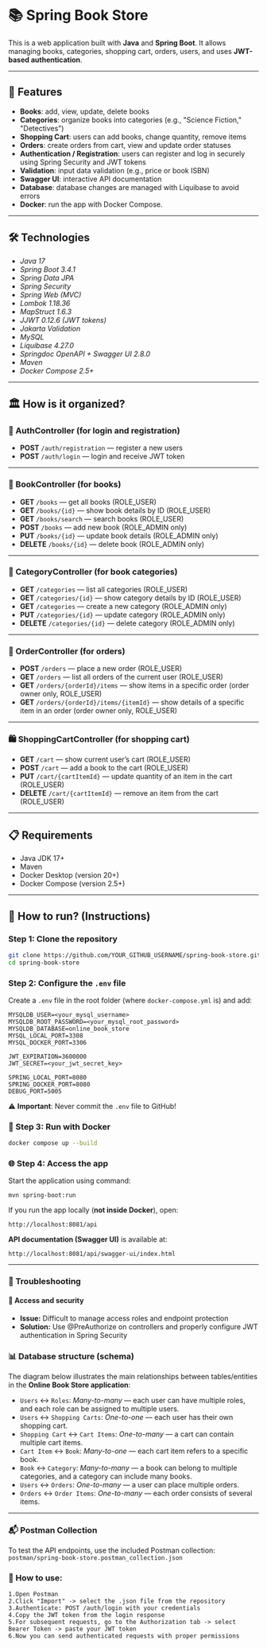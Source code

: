 # 📚 Spring Book Store

This is a web application built with **Java** and **Spring Boot**. It allows managing books, categories, shopping cart, 
orders, users, and uses **JWT-based authentication**.

---

## 🚀 Features

- **Books**: add, view, update, delete books
- **Categories**: organize books into categories (e.g., "Science Fiction," "Detectives")
- **Shopping Cart**: users can add books, change quantity, remove items
- **Orders**: create orders from cart, view and update order statuses
- **Authentication / Registration**: users can register and log in securely using Spring Security and JWT tokens
- **Validation**: input data validation (e.g., price or book ISBN)
- **Swagger UI**: interactive API documentation
- **Database**: database changes are managed with Liquibase to avoid errors
- **Docker**: run the app with Docker Compose.

---

## 🛠️ Technologies

- *Java 17*
- *Spring Boot 3.4.1*
- *Spring Data JPA* 
- *Spring Security*
- *Spring Web (MVC)*
- *Lombok 1.18.36*
- *MapStruct 1.6.3*
- *JJWT 0.12.6 (JWT tokens)*
- *Jakarta Validation*
- *MySQL*
- *Liquibase 4.27.0*
- *Springdoc OpenAPI + Swagger UI 2.8.0*
- *Maven*
- *Docker Compose 2.5+*

---

## 🏛️ How is it organized?

### 👤 AuthController (for login and registration)

- **POST** `/auth/registration` — register a new users
- **POST** `/auth/login` — login and receive JWT token

---

### 📖 BookController (for books)

- **GET** `/books` — get all books (ROLE_USER)
- **GET** `/books/{id}` — show book details by ID (ROLE_USER)
- **GET** `/books/search` — search books (ROLE_USER)
- **POST** `/books` — add new book (ROLE_ADMIN only)
- **PUT** `/books/{id}` — update book details (ROLE_ADMIN only)
- **DELETE** `/books/{id}` — delete book (ROLE_ADMIN only)

---

### 📂 CategoryController (for book categories)

- **GET** `/categories` — list all categories (ROLE_USER)
- **GET** `/categories/{id}` — show category details by ID (ROLE_USER)
- **GET** `/categories` — create a new category (ROLE_ADMIN only)
- **PUT** `/categories/{id}` — update category (ROLE_ADMIN only)
- **DELETE** `/categories/{id}` — delete category (ROLE_ADMIN only)

---

### 🛒 OrderController (for orders)

- **POST** `/orders` — place a new order (ROLE_USER)
- **GET** `/orders` — list all orders of the current user (ROLE_USER)
- **GET** `/orders/{orderId}/items` — show items in a specific order (order owner only, ROLE_USER)
- **GET** `/orders/{orderId}/items/{itemId}` — show details of a specific item in an order (order owner only, ROLE_USER)

---

### 🛍️ ShoppingCartController (for shopping cart)

- **GET** `/cart` — show current user’s cart (ROLE_USER)
- **POST** `/cart` — add a book to the cart (ROLE_USER)
- **PUT** `/cart/{cartItemId}` — update quantity of an item in the cart (ROLE_USER)
- **DELETE** `/cart/{cartItemId}` — remove an item from the cart (ROLE_USER)

---

## 📋 Requirements
- Java JDK 17+
- Maven
- Docker Desktop (version 20+)
- Docker Compose (version 2.5+)

---

## 📝 How to run? (Instructions)

### Step 1: Clone the repository 

```bash
git clone https://github.com/YOUR_GITHUB_USERNAME/spring-book-store.git
cd spring-book-store
```

### Step 2: Configure the `.env` file
Create a `.env` file in the root folder (where `docker-compose.yml` is) and add:

```env
MYSQLDB_USER=<your_mysql_username>
MYSQLDB_ROOT_PASSWORD=<your_mysql_root_password>
MYSQLDB_DATABASE=online_book_store
MYSQL_LOCAL_PORT=3308
MYSQL_DOCKER_PORT=3306

JWT_EXPIRATION=3600000
JWT_SECRET=<your_jwt_secret_key>

SPRING_LOCAL_PORT=8080
SPRING_DOCKER_PORT=8080
DEBUG_PORT=5005
```
⚠️ **Important**: Never commit the `.env` file to GitHub!

### 🐳 Step 3: Run with Docker
```bash
docker compose up --build
```

### 🌐 Step 4: Access the app

Start the application using command:

```
mvn spring-boot:run
```

If you run the app locally (**not inside Docker**), open:
```
http://localhost:8081/api
```

**API documentation (Swagger UI)** is available at:
```
http://localhost:8081/api/swagger-ui/index.html
```

---

### 🚧 Troubleshooting

#### 🔐 Access and security

- **Issue:** Difficult to manage access roles and endpoint protection
- **Solution:** Use @PreAuthorize on controllers and properly configure JWT authentication in Spring Security

### 📊 Database structure (schema)
The diagram below illustrates the main relationships between tables/entities in the **Online Book Store application**:

- `Users` ↔ `Roles`: *Many-to-many* — each user can have multiple roles, and each role can be assigned to multiple users. 
- `Users` ↔ `Shopping Carts`: *One-to-one* — each user has their own shopping cart.
- `Shopping Cart` ↔ `Cart Items`: *One-to-many* — a cart can contain multiple cart items.
- `Cart Item` ↔ `Book`: *Many-to-one* — each cart item refers to a specific book.
- `Book` ↔ `Category`: *Many-to-many* — a book can belong to multiple categories, and a category can include many books.
- `Users` ↔ `Orders`: *One-to-many* — a user can place multiple orders.
- `Orders` ↔ `Order Items`: *One-to-many* — each order consists of several items.

---

### 📬 Postman Collection
To test the API endpoints, use the included Postman collection: 
`postman/spring-book-store.postman_collection.json`

### 🧪 How to use:

```text
1.Open Postman
2.Click "Import" -> select the .json file from the repository
3.Authenticate: POST /auth/login with your credentials
4.Copy the JWT token from the login response
5.For subsequent requests, go to the Authorization tab -> select Bearer Token -> paste your JWT token
6.Now you can send authenticated requests with proper permissions
```